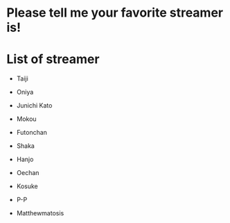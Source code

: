 # Please tell me your favorite streamer is!

# List of streamer
- Taiji
- Oniya
- Junichi Kato
- Mokou
- Futonchan
- Shaka
- Hanjo
- Oechan
- Kosuke
- P-P

- Matthewmatosis
